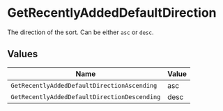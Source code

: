 # GetRecentlyAddedDefaultDirection

The direction of the sort. Can be either `asc` or `desc`.



## Values

| Name                                         | Value                                        |
| -------------------------------------------- | -------------------------------------------- |
| `GetRecentlyAddedDefaultDirectionAscending`  | asc                                          |
| `GetRecentlyAddedDefaultDirectionDescending` | desc                                         |